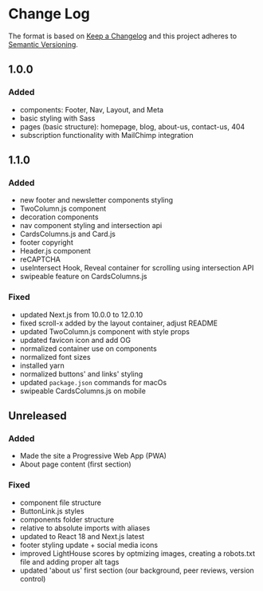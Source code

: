 # Change Log

The format is based on [Keep a Changelog](http://keepachangelog.com/en/1.0.0/)
and this project adheres to [Semantic Versioning](http://semver.org/spec/v2.0.0.html).

## 1.0.0

### Added

- components: Footer, Nav, Layout, and Meta
- basic styling with Sass
- pages (basic structure): homepage, blog, about-us, contact-us, 404
- subscription functionality with MailChimp integration

## 1.1.0

### Added

- new footer and newsletter components styling
- TwoColumn.js component
- decoration components
- nav component styling and intersection api
- CardsColumns.js and Card.js
- footer copyright
- Header.js component
- reCAPTCHA
- useIntersect Hook, Reveal container for scrolling using intersection API
- swipeable feature on CardsColumns.js

### Fixed

- updated Next.js from 10.0.0 to 12.0.10
- fixed scroll-x added by the layout container, adjust README
- updated TwoColumn.js component with style props
- updated favicon icon and add OG
- normalized container use on components
- normalized font sizes
- installed yarn
- normalized buttons' and links' styling
- updated `package.json` commands for macOs
- swipeable CardsColumns.js on mobile

## Unreleased

### Added

- Made the site a Progressive Web App (PWA)
- About page content (first section)

### Fixed

- component file structure
- ButtonLink.js styles
- components folder structure
- relative to absolute imports with aliases
- updated to React 18 and Next.js latest
- footer styling update + social media icons
- improved LightHouse scores by optmizing images, creating a robots.txt file and adding proper alt tags
- updated 'about us' first section (our background, peer reviews, version control)
